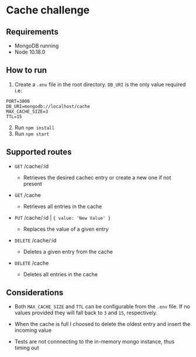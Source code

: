 # Cache challenge

## Requirements

- MongoDB running
- Node 10.18.0

## How to run

1. Create a `.env` file in the root directory. `DB_URI` is the only value required i.e: 
```
PORT=3000
DB_URI=mongodb://localhost/cache
MAX_CACHE_SIZE=3
TTL=15
```

2. Run `npm install`
3. Run `npm start`

## Supported routes

- `GET` /cache/:id 
    - Retrieves the desired cachec entry or create a new one if not present 

- `GET` /cache
    - Retrieves all entries in the cache

- `PUT` /cache/:id | `{ value: 'New Value' }`
    - Replaces the value of a given entry

- `DELETE` /cache/:id
    - Deletes a given entry from the cache

- `DELETE` /cache
    - Deletes all entries in the cache

## Considerations

- Both `MAX_CACHE_SIZE` and `TTL` can be configurable from the `.env` file. If no values provided they will fall back to `3` and `15`, respectively.

- When the cache is full I choosed to delete the oldest entry and insert the incoming value

- Tests are not connnecting to the in-memory mongo instance, thus timing out